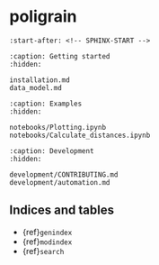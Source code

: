 # poligrain

```{include} ../README.md
:start-after: <!-- SPHINX-START -->
```

```{toctree}
:caption: Getting started
:hidden:

installation.md
data_model.md
```

```{toctree}
:caption: Examples
:hidden:

notebooks/Plotting.ipynb
notebooks/Calculate_distances.ipynb
```

```{toctree}
:caption: Development
:hidden:

development/CONTRIBUTING.md
development/automation.md
```

## Indices and tables

- {ref}`genindex`
- {ref}`modindex`
- {ref}`search`
